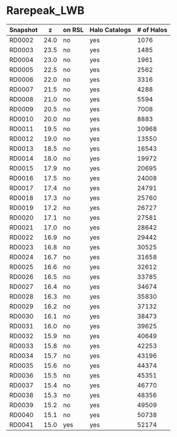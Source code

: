 # Rarepeak_LWB

Snapshot | z | on RSL | Halo Catalogs | # of Halos
---------|---|--------|---------------|-----------
RD0002 | 24.0 | no  | yes | 1076
RD0003 | 23.5 | no  | yes | 1485
RD0004 | 23.0 | no  | yes | 1961
RD0005 | 22.5 | no  | yes | 2562
RD0006 | 22.0 | no  | yes | 3316
RD0007 | 21.5 | no  | yes | 4288
RD0008 | 21.0 | no  | yes | 5594
RD0009 | 20.5 | no  | yes | 7008
RD0010 | 20.0 | no  | yes | 8883
RD0011 | 19.5 | no  | yes | 10968
RD0012 | 19.0 | no  | yes | 13550
RD0013 | 18.5 | no  | yes | 16543
RD0014 | 18.0 | no  | yes | 19972
RD0015 | 17.9 | no  | yes | 20695
RD0016 | 17.5 | no  | yes | 24008
RD0017 | 17.4 | no  | yes | 24791
RD0018 | 17.3 | no  | yes | 25760
RD0019 | 17.2 | no  | yes | 26727
RD0020 | 17.1 | no  | yes | 27581
RD0021 | 17.0 | no  | yes | 28642
RD0022 | 16.9 | no  | yes | 29442
RD0023 | 16.8 | no  | yes | 30525
RD0024 | 16.7 | no  | yes | 31658
RD0025 | 16.6 | no  | yes | 32612
RD0026 | 16.5 | no  | yes | 33785
RD0027 | 16.4 | no  | yes | 34674
RD0028 | 16.3 | no  | yes | 35830
RD0029 | 16.2 | no  | yes | 37132
RD0030 | 16.1 | no  | yes | 38473
RD0031 | 16.0 | no  | yes | 39625
RD0032 | 15.9 | no  | yes | 40649
RD0033 | 15.8 | no  | yes | 42253
RD0034 | 15.7 | no  | yes | 43196
RD0035 | 15.6 | no  | yes | 44374
RD0036 | 15.5 | no  | yes | 45351
RD0037 | 15.4 | no  | yes | 46770
RD0038 | 15.3 | no  | yes | 48356
RD0039 | 15.2 | no  | yes | 49509
RD0040 | 15.1 | no  | yes | 50738
RD0041 | 15.0 | yes | yes | 52174
